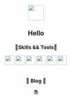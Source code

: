 <div align="center">
<img src="https://cdn-icons-png.flaticon.com/512/1320/1320457.png" style="width:50px;height:50px;">
  
## Hello
    
### 🔹Skills && Tools🔹

<img src="https://images.velog.io/images/qlwb7187/post/b505379b-fe51-45a4-af33-e2aaa6b547be/123.png" style="width:30px;height:30px;">
<img src="https://blog.kakaocdn.net/dn/cgkUIV/btqRqcabOMh/iSwGFjqyYk5pidLEb8K641/img.png" style="width:30px;height:30px;">
<img src="https://cdn-icons-png.flaticon.com/512/5968/5968332.png" style="width:30px;height:30px;">
<img src="https://img1.daumcdn.net/thumb/R300x0/?fname=https://blog.kakaocdn.net/dn/bbJ72b/btrqBekTKS0/cf2ZudRxCjkkwmFtxV8XQk/img.png" style="width:30px;height:30px;">
<img src="https://upload.wikimedia.org/wikipedia/commons/thumb/2/2b/Kali-dragon-icon.svg/2048px-Kali-dragon-icon.svg.png" style="width:30px;height:30px;">
<img src="https://upload.wikimedia.org/wikipedia/commons/thumb/a/ab/Logo-ubuntu_cof-orange-hex.svg/1200px-Logo-ubuntu_cof-orange-hex.svg.png" style="width:30px;height:30px;">
  
<br>
  
<h1>
  
### 📘 Blog 📘

[📚](https://one3147.tistory.com/)
</div>
